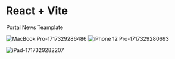 # React + Vite

Portal News Teamplate 


 ![MacBook Pro-1717329286486](https://github.com/SrmJap/News/assets/111044979/e35b5563-cd69-4798-bfc2-084cde86593a)
![iPhone 12 Pro-1717329280693](https://github.com/SrmJap/News/assets/111044979/175b098d-7562-41bf-bd5d-3c63d4f33a7a)

![iPad-1717329282207](https://github.com/SrmJap/News/assets/111044979/8d7e48c8-10c6-4b68-a759-ac8b8be67126)
